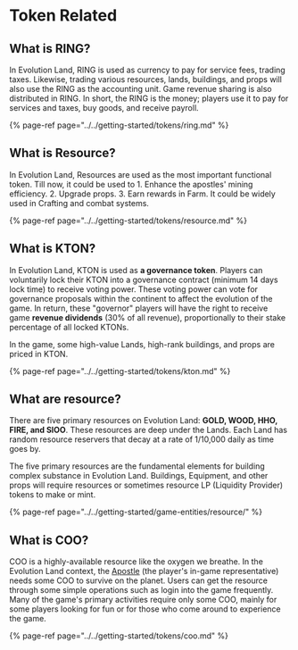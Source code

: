 # Token Related

## **What is RING?**

In Evolution Land, RING is used as currency to pay for service fees, trading taxes. Likewise, trading various resources, lands, buildings, and props will also use the RING as the accounting unit. Game revenue sharing is also distributed in RING. In short, the RING is the money; players use it to pay for services and taxes, buy goods, and receive payroll.

{% page-ref page="../../getting-started/tokens/ring.md" %}

## **What is Resource?**

In Evolution Land, Resources are used as the most important functional token. Till now, it could be used to 1. Enhance the apostles' mining efficiency. 2. Upgrade props. 3. Earn rewards in Farm. It could be widely used in Crafting and combat systems.

{% page-ref page="../../getting-started/tokens/resource.md" %}

## **What is KTON?**

In Evolution Land, KTON is used as **a governance token**. Players can voluntarily lock their KTON into a governance contract \(minimum 14 days lock time\) to receive voting power. These voting power can vote for governance proposals within the continent to affect the evolution of the game. In return, these "governor" players will have the right to receive game **revenue dividends** \(30% of all revenue\), proportionally to their stake percentage of all locked KTONs.

In the game, some high-value Lands, high-rank buildings, and props are priced in KTON.

{% page-ref page="../../getting-started/tokens/kton.md" %}

## What are resource?

There are five primary resources on Evolution Land: **GOLD, WOOD, HHO, FIRE, and SIOO**. These resources are deep under the Lands. Each Land has random resource reservers that decay at a rate of 1/10,000 daily as time goes by.

The five primary resources are the fundamental elements for building complex substance in Evolution Land. Buildings, Equipment, and other props will require resources or sometimes resource LP \(Liquidity Provider\) tokens to make or mint.

{% page-ref page="../../getting-started/game-entities/resource/" %}

## **What is COO?**

COO is a highly-available resource like the oxygen we breathe. In the Evolution Land context, the [Apostle](https://github.com/evolutionlandorg/docs/tree/aa8762946c5ef8530740fddf9947b4ce32a8f2a7/getting-started/game-entities/apostle.md) \(the player's in-game representative\) needs some COO to survive on the planet. Users can get the resource through some simple operations such as login into the game frequently. Many of the game's primary activities require only some COO, mainly for some players looking for fun or for those who come around to experience the game.

{% page-ref page="../../getting-started/tokens/coo.md" %}

